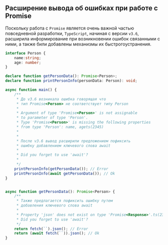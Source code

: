 ## Расширение вывода об ошибках при работе с Promise

Поскольку работа с `Promise` является очень важной частью повседневной разработки, `TypeScript`, начиная с версии `v3.6`, расширила информирование при возникновении ошибок связанными с ними, а также били добавлены механизмы их быстрогоустранения.

~~~~~typescript
interface Person {
    name:string;
    age: number;
}

declare function getPersonData(): Promise<Person>;
declare function printPersonInfo(personData: Person): void;

async function main() {
    /**
     * До v3.6 возникала ошибка говорящая что
     * тип Promise<Person> не соответствует типу Person
     * 
     * Argument of type 'Promise<Person>' is not assignable
     * to parameter of type 'Person'.
     * Type 'Promise<Person>' is missing the following properties
     * from type 'Person': name, agets(2345)
     * 
     * 
     * После v3.6 вывод расширили предложением пофиксить
     * ошибку добавлением ключевого слова await
     * 
     * Did you forget to use 'await'?
     * 
     */
    printPersonInfo(getPersonData()); // Error
    printPersonInfo(await getPersonData()); // Ok
}


async function getPersonData(): Promise<Person> {
    /**
     * Также предлагается пофиксить ошибку путем
     * добавления ключевого слова await 
     * 
     * Property 'json' does not exist on type 'Promise<Response>'.ts(2339)
     * Did you forget to use 'await'?
     */
    return fetch(``).json(); // Error
    return (await fetch(``)).json(); // Ok
}
~~~~~